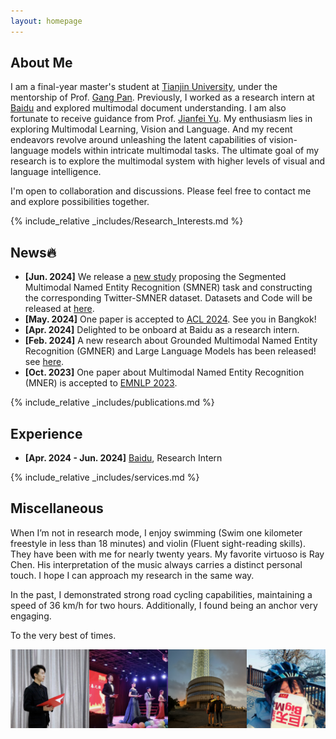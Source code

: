 ```yaml
---
layout: homepage
---
```


## About Me

I am a final-year master's student at [Tianjin University](https://www.tju.edu.cn/english/index.htm), under the mentorship of Prof. [Gang Pan](https://gpantju.github.io/index/). Previously, I worked as a research intern at [Baidu](https://www.paddlepaddle.org.cn/en) and explored multimodal document understanding. I am also fortunate to receive guidance from Prof. [Jianfei Yu](https://sites.google.com/site/jfyu1990/). My enthusiasm lies in exploring Multimodal Learning, Vision and Language. And my recent endeavors revolve around unleashing the latent capabilities of vision-language models within intricate multimodal tasks. The ultimate goal of my research is to explore the multimodal system with higher levels of visual and language intelligence. 

I'm open to collaboration and discussions. Please feel free to contact me and explore possibilities together.


{% include_relative _includes/Research_Interests.md %}

## News🔥

- **[Jun. 2024]** We release a [new study](https://arxiv.org/abs/2406.07268) proposing the Segmented Multimodal Named Entity Recognition (SMNER) task and constructing the corresponding Twitter-SMNER dataset. Datasets and Code will be released at [here](https://github.com/JinYuanLi0012/RiVEG).
- **[May. 2024]** One paper is accepted to [ACL 2024](https://2024.aclweb.org/). See you in Bangkok!
- **[Apr. 2024]** Delighted to be onboard at Baidu as a research intern.
- **[Feb. 2024]** A new research about Grounded Multimodal Named Entity Recognition (GMNER) and Large Language Models has been released! see [here](https://arxiv.org/abs/2402.09989).
- **[Oct. 2023]** One paper about Multimodal Named Entity Recognition (MNER) is accepted to [EMNLP 2023](https://2023.emnlp.org/).

{% include_relative _includes/publications.md %}

## Experience

- **[Apr. 2024 - Jun. 2024]** [Baidu](https://www.paddlepaddle.org.cn/en), Research Intern


{% include_relative _includes/services.md %}

## Miscellaneous
When I’m not in research mode, I enjoy swimming (Swim one kilometer freestyle in less than 18 minutes) and violin (Fluent sight-reading skills). They have been with me for nearly twenty years. My favorite virtuoso is Ray Chen. His interpretation of the music always carries a distinct personal touch. I hope I can approach my research in the same way.

In the past, I demonstrated strong road cycling capabilities, maintaining a speed of 36 km/h for two hours. Additionally, I found being an anchor very engaging.

To the very best of times.

<div style="display: flex;">
  <img src="/assets/img/LJY_1_new.jpg" alt="Image 1" width="25%" />
  <img src="/assets/img/LJY_5_new.jpg" alt="Image 2" width="25%" />
  <img src="/assets/img/LJY_3_new.jpg" alt="Image 1" width="25%" />
  <img src="/assets/img/LJY_6.jpg" alt="Image 2" width="25%" />
</div>

